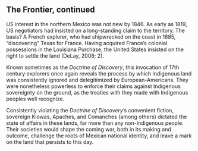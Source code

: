 ## The Frontier, continued

US interest in the northern Mexico was not new by 1846. As early as 1819, US negotiators had insisted on a long-standing claim to the territory. The basis? A French explorer, who had shipwrecked on the coast in 1685, “discovering” Texas for France. Having acquired France’s colonial possessions in the Louisiana Purchase, the United States insisted on the right to settle the land (DeLay, 2008; 2).

Known sometimes as the _Doctrine of Discovery_, this invocation of 17th century explorers once again reveals the process by which Indigenous land was consistently ignored and delegitimized by European-Americans. They were nonetheless powerless to enforce their claims against Indigenous sovereignty on the ground, as the treaties with they made with Indigenous peoples well recognize.

Consistently violating the _Doctrine of Discovery_’s convenient fiction, sovereign Kiowas, Apaches, and Comanches (among others) dictated the state of affairs in these lands, far more than any non-Indigenous people. Their societies would shape the coming war, both in its making and outcome, challenge the roots of Mexican national identity, and leave a mark on the land that persists to this day.
